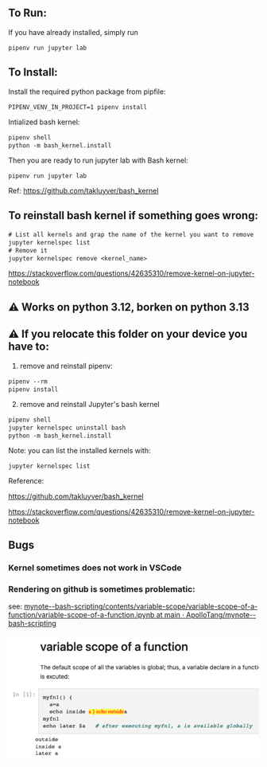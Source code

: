 ## To Run:

If you have already installed, simply run 

```
pipenv run jupyter lab
```



## To Install:

Install the required python package from pipfile:

```
PIPENV_VENV_IN_PROJECT=1 pipenv install
```

Intialized bash kernel:

```
pipenv shell 
python -m bash_kernel.install
```

Then you are ready to run jupyter lab with Bash kernel:

```
pipenv run jupyter lab
```

Ref: https://github.com/takluyver/bash_kernel



## To reinstall bash kernel if something goes wrong:

```
# List all kernels and grap the name of the kernel you want to remove
jupyter kernelspec list
# Remove it
jupyter kernelspec remove <kernel_name>
```

https://stackoverflow.com/questions/42635310/remove-kernel-on-jupyter-notebook



## :warning: Works on python 3.12, borken on python 3.13



## :warning: If you relocate this folder on your device you have to:

1. remove and reinstall pipenv:
```
pipenv --rm
pipenv install
```

2. remove and reinstall Jupyter's bash kernel
```
pipenv shell 
jupyter kernelspec uninstall bash
python -m bash_kernel.install
```

Note: you can list the installed kernels with:

```
jupyter kernelspec list
```

Reference:

https://github.com/takluyver/bash_kernel

https://stackoverflow.com/questions/42635310/remove-kernel-on-jupyter-notebook





## Bugs

### Kernel sometimes does not work in VSCode

### Rendering on github is sometimes problematic:

see:  [mynote--bash-scripting/contents/variable-scope/variable-scope-of-a-function/variable-scope-of-a-function.ipynb at main · ApolloTang/mynote--bash-scripting](https://github.com/ApolloTang/mynote--bash-scripting/blob/main/contents/variable-scope/variable-scope-of-a-function/variable-scope-of-a-function.ipynb) 

![bug on github](./imgs/rendering-bug-on-github.png)

